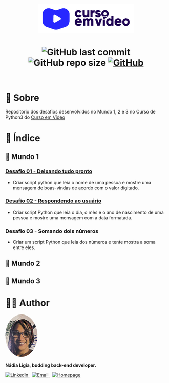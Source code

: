 <p align="center">
  <img src=".github/logo.png" width=300 alt="Exercicios Python Brasil">
</p>

<h1 align="center">
  <img alt="GitHub last commit" src="https://img.shields.io/github/last-commit/nlnadialigia/desafios-cev-python?color=2541b2&style=plastic">

  <img alt="GitHub repo size" src="https://img.shields.io/github/repo-size/nlnadialigia/desafios-cev-python?color=2541b2&style=plastic">
   

  <a href="./LICENSE.md">
  <img alt="GitHub" src="https://img.shields.io/github/license/nlnadialigia/desafios-cev-python?color=2541b2&style=plastic">
  </a>
</h1>
<br>

# 📌 Sobre

Repositório dos desafios desenvolvidos no Mundo 1, 2 e 3 no Curso de Python3 do [Curso em Vídeo](https://www.cursoemvideo.com/)

# 📌 Índice

## 📝 Mundo 1

### [Desafio 01 - Deixando tudo pronto](./challenges/challenge001.py)
- Criar script python que leia o nome de uma pessoa e mostre uma mensagem de boas-vindas de acordo com o valor digitado.

### [Desafio 02 - Respondendo ao usuário](./challenges/challenge002.py)
- Criar script Python que leia o dia, o mês e o ano de nascimento de uma pessoa e mostre uma mensagem com a data formatada.


### Desafio 03 - Somando dois números
- Criar um script Python que leia dos números e tente mostra a soma entre eles.



## 📝 Mundo 2

## 📝 Mundo 3


# 👩‍💼 Author
<img src=".github/picture.png" width="100px;" alt="Picture"/>
<p><b>Nádia Ligia, budding back-end developer.</b></p>
<a href="https://www.linkedin.com/in/nlnadialigia/">
  <img alt="Linkedin" src="https://img.shields.io/badge/-Linkedin -8703A4?style=flat&logo=Linkedin&logoColor=white&link=https://www.linkedin.com/in/nlnadialigia/" />
</a>&nbsp;
<a href="mailto:nlnadialigia@gmail.com">
  <img alt="Email" src="https://img.shields.io/badge/-Email-8703A4?style=flat&logo=Gmail&logoColor=white&link=mailto:nlnadialigia@gmail.com" />
</a>&nbsp;
<a href="https://www.nlnadialigia.com">
  <img alt="Homepage" src="https://img.shields.io/badge/-Homepage-8703A4" />
</a>

